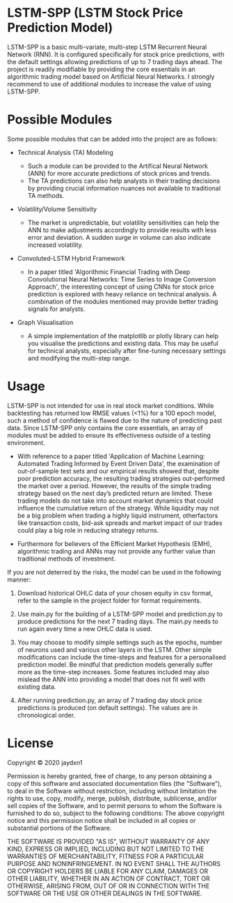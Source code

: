 # LSTM-SPP (LSTM Stock Price Prediction Model)

LSTM-SPP is a basic multi-variate, multi-step LSTM Recurrent Neural Network (RNN). It is configured specifically for stock price predictions, with the default settings allowing predictions of up to 7 trading days ahead. The project is readily modifiable by providing the core essentials in an algorithmic trading model based on Artificial Neural Networks. I strongly recommend to use of additional modules to increase the value of using LSTM-SPP.

# Possible Modules

Some possible modules that can be added into the project are as follows:

* Technical Analysis (TA) Modeling
    * Such a module can be provided to the Artifical Neural Network (ANN) for more accurate predictions of stock prices and trends.
    * The TA predictions can also help analysts in their trading decisions by providing crucial information nuances not available to traditional TA methods.

* Volatility/Volume Sensitivity
    * The market is unpredictable, but volatility sensitivities can help the ANN to make adjustments accordingly to provide results with less error and deviation. A sudden surge in volume can also indicate increased volatility.

* Convoluted-LSTM Hybrid Framework
    * In a paper titled 'Algorithmic Financial Trading with Deep Convolutional Neural Networks: Time Series to Image Conversion Approach', the interesting concept of using CNNs for stock price prediction is explored with heavy reliance on technical analysis. A combination of the modules mentioned may provide better trading signals for analysts.

* Graph Visualisation
    * A simple implementation of the matplotlib or plotly library can help you visualise the predictions and existing data. This may be useful for technical analysts, especially after fine-tuning necessary settings and modifying the multi-step range.

# Usage
LSTM-SPP is not intended for use in real stock market conditions. While backtesting has returned low RMSE values (<1%) for a 100 epoch model, such a method of confidence is flawed due to the nature of predicting past data. Since LSTM-SPP only contains the core essentials, an array of modules must be added to ensure its effectiveness outside of a testing environment.

* With reference to a paper titled 'Application of Machine Learning: Automated Trading Informed by Event Driven Data', the examination of out-of-sample test sets and our empirical results showed that, despite poor prediction accuracy, the resulting trading strategies out-performed the market over a period. However, the results of the simple trading strategy based on the next day’s predicted return are limited. These trading models do not take into account market dynamics that could influence the cumulative return of the strategy. While liquidity may not be a big problem when trading a highly liquid instrument, otherfactors like transaction costs, bid-ask spreads and market impact of our trades could play a big role in reducing strategy returns. 

* Furthermore for believers of the Efficient Market Hypothesis (EMH), algorithmic trading and ANNs may not provide any further value than traditional methods of investment. 

If you are not deterred by the risks, the model can be used in the following manner:
1. Download historical OHLC data of your chosen equity in csv format, refer to the sample in the project folder for format requirements. 

2. Use main.py for the building of a LSTM-SPP model and prediction.py to produce predictions for the next 7 trading days. The main.py needs to run again every time a new OHLC data is used. 

3. You may choose to modify simple settings such as the epochs, number of neurons used and various other layers in the LSTM. Other simple modifications can include the time-steps and features for a personalised prediction model. Be mindful that prediction models generally suffer more as the time-step increases. Some features included may also mislead the ANN into providing a model that does not fit well with existing data. 

4. After running prediction.py, an array of 7 trading day stock price predictions is produced (on default settings). The values are in chronological order. 

# License
Copyright ©️ 2020 jaydxn1

Permission is hereby granted, free of charge, to any person obtaining a copy of this software and associated documentation files (the "Software"), to deal in the Software without restriction, including without limitation the rights to use, copy, modify, merge, publish, distribute, sublicense, and/or sell copies of the Software, and to permit persons to whom the Software is furnished to do so, subject to the following conditions:
The above copyright notice and this permission notice shall be included in all copies or substantial portions of the Software.

THE SOFTWARE IS PROVIDED "AS IS", WITHOUT WARRANTY OF ANY KIND, EXPRESS OR IMPLIED, INCLUDING BUT NOT LIMITED TO THE WARRANTIES OF MERCHANTABILITY, FITNESS FOR A PARTICULAR PURPOSE AND NONINFRINGEMENT. IN NO EVENT SHALL THE AUTHORS OR COPYRIGHT HOLDERS BE LIABLE FOR ANY CLAIM, DAMAGES OR OTHER LIABILITY, WHETHER IN AN ACTION OF CONTRACT, TORT OR OTHERWISE, ARISING FROM, OUT OF OR IN CONNECTION WITH THE SOFTWARE OR THE USE OR OTHER DEALINGS IN THE SOFTWARE.


